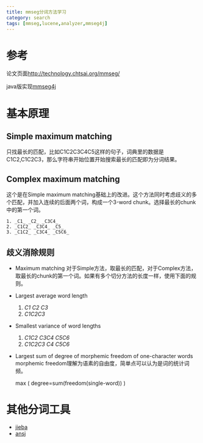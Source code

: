 ```yaml
---
title: mmseg分词方法学习
category: search
tags: [mmseg,lucene,analyzer,mmseg4j]
---
```

# 参考
论文页面<http://technology.chtsai.org/mmseg/>

java版实现[mmseg4j](https://code.google.com/p/mmseg4j/)


# 基本原理
## Simple maximum matching
只找最长的匹配，比如C1C2C3C4C5这样的句子，词典里的数据是C1C2,C1C2C3，那么字符串开始位置开始搜索最长的匹配即为分词结果。

## Complex maximum matching
这个是在Simple maximum matching基础上的改进。这个方法同时考虑歧义的多个匹配，并加入连续的后面两个词，构成一个3-word chunk。选择最长的chunk中的第一个词。

	1. _C1_ _C2_ _C3C4_
	2. _C1C2_ _C3C4_ _C5_
	3. _C1C2_ _C3C4_ _C5C6_

## 歧义消除规则
* Maximum matching
对于Simple方法，取最长的匹配，对于Complex方法，取最长的chunk的第一个词。如果有多个切分方法的长度一样，使用下面的规则。

* Largest average word length

	1. _C1_ _C2_ _C3_
	2. _C1C2C3_

* Smallest variance of word lengths

	1. _C1C2_ _C3C4_ _C5C6_
	2. _C1C2C3_ _C4_ _C5C6_

* Largest sum of degree of morphemic freedom of one-character words
morphemic freedom理解为语素的自由度，简单点可以认为是词的统计词频。

	max ( degree=sum(freedom(single-word)) ) 

# 其他分词工具
* [jieba](https://github.com/fxsjy/jieba)
* [ansj](https://github.com/ansjsun/ansj_seg)
